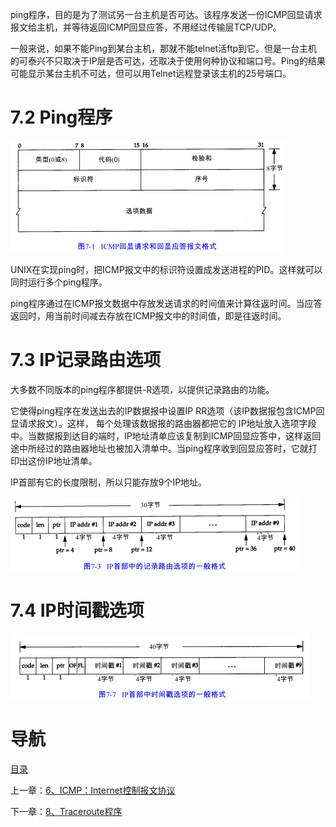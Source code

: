 ping程序，目的是为了测试另一台主机是否可达。该程序发送一份ICMP回显请求报文给主机，并等待返回ICMP回显应答，不用经过传输层TCP/UDP。

一般来说，如果不能Ping到某台主机，那就不能telnet活ftp到它。但是一台主机的可泰兴不只取决于IP层是否可达，还取决于使用何种协议和端口号。Ping的结果可能显示某台主机不可达，但可以用Telnet远程登录该主机的25号端口。

# 7.2 Ping程序

![graphic](img/chap7/img0.png)

UNIX在实现ping时，把ICMP报文中的标识符设置成发送进程的PID。这样就可以同时运行多个ping程序。

ping程序通过在ICMP报文数据中存放发送请求的时间值来计算往返时间。当应答返回时，用当前时间减去存放在ICMP报文中的时间值，即是往返时间。

# 7.3 IP记录路由选项

大多数不同版本的ping程序都提供-R选项，以提供记录路由的功能。

它使得ping程序在发送出去的IP数据报中设置IP RR选项（该IP数据报包含ICMP回显请求报文）。这样， 每个处理该数据报的路由器都把它的 IP地址放入选项字段中。当数据报到达目的端时，IP地址清单应该复制到ICMP回显应答中，这样返回途中所经过的路由器地址也被加入清单中。当ping程序收到回显应答时，它就打印出这份IP地址清单。

IP首部有它的长度限制，所以只能存放9个IP地址。

![graphic](img/chap7/img1.png)

# 7.4 IP时间戳选项

![graphic](img/chap7/img2.png)

# 导航

[目录](README.md)

上一章：[6、ICMP：Internet控制报文协议](6、ICMP：Internet控制报文协议.md)

下一章：[8、Traceroute程序](8、Traceroute程序.md)
